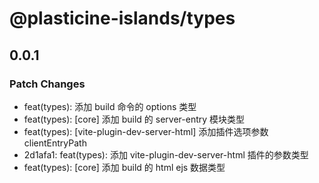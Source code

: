 # @plasticine-islands/types

## 0.0.1

### Patch Changes

- feat(types): 添加 build 命令的 options 类型
- feat(types): [core] 添加 build 的 server-entry 模块类型
- feat(types): [vite-plugin-dev-server-html] 添加插件选项参数 clientEntryPath
- 2d1afa1: feat(types): 添加 vite-plugin-dev-server-html 插件的参数类型
- feat(types): [core] 添加 build 的 html ejs 数据类型
